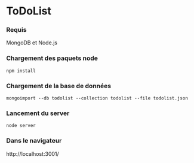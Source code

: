# ToDoList

### Requis
MongoDB et Node.js

### Chargement des paquets node
```
npm install
```

### Chargement de la base de données
```
mongoimport --db todolist --collection todolist --file todolist.json
```

### Lancement du server
```
node server
```

### Dans le navigateur
http://localhost:3001/



